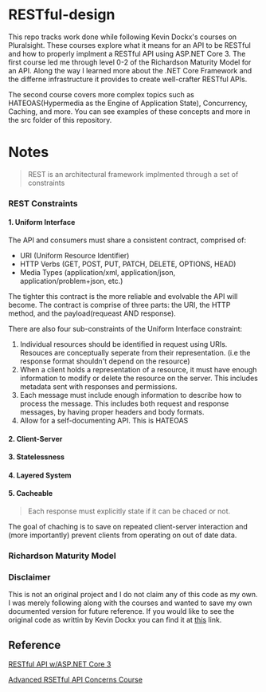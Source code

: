 # RESTful-design
This repo tracks work done while following Kevin Dockx's courses on Pluralsight. These courses explore what it means for an API to be RESTful and how to properly implment a RESTful API using ASP.NET Core 3. The first course led me through level 0-2 of the Richardson Maturity Model for an API. Along the way I learned more about the .NET Core Framework and the differne infrastructure it provides to create well-crafter RESTful APIs.

The second course covers more complex topics such as HATEOAS(Hypermedia as the Engine of Application State), Concurrency, Caching, and more. You can see examples of these concepts and more in the src folder of this repository. 

# Notes

> REST is an architectural framework implmented through a set of constraints

### REST Constraints

#### 1. Uniform Interface

The API and consumers must share a consistent contract, comprised of:

- URI (Uniform Resource Identifier)
- HTTP Verbs (GET, POST, PUT, PATCH, DELETE, OPTIONS, HEAD)
- Media Types (application/xml, application/json, application/problem+json, etc.)

The tighter this contract is  the more reliable and evolvable the API will become. The contract is comprise of three parts: the URI, the HTTP method, and the payload(requeast AND response).

There are also four sub-constraints of the Uniform Interface constraint:

1. Individual resources should be identified in request using URIs. Resouces are conceptually seperate from their representation. (i.e the response format shouldn't depend on the resource)
2. When a client holds a representation of a resource, it must have enough information to modify or delete the resource on the server. This includes metadata sent with responses and permissions.
3. Each message must include enough information to describe how to process the message. This includes both request and response messages, by having proper headers and body formats.
4. Allow for a self-documenting API. This is HATEOAS
   
#### 2. Client-Server
#### 3. Statelessness
#### 4. Layered System
#### 5. Cacheable

> Each response must explicitly state if it can be chaced or not.

The goal of chaching is to save on repeated client-server interaction and (more importantly) prevent clients from operating on out of date data.

### Richardson Maturity Model

### Disclaimer
This is not an original project and I do not claim any of this code as my own. I was merely following along with the courses and wanted to save my own documented version for future reference. If you would like to see the original code as writtin by Kevin Dockx you can find it at [this]() link.

## Reference

[RESTful API w/ASP.NET Core 3](https://app.pluralsight.com/library/courses/asp-dot-net-core-3-restful-api-building/description)

[Advanced RSETful API Concerns Course](https://app.pluralsight.com/library/courses/asp-dot-net-core-3-advanced-restful-concerns/description)
